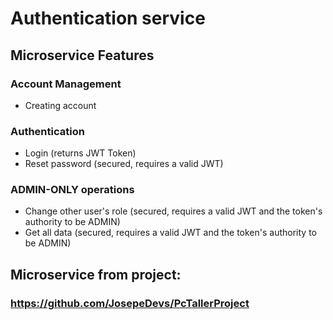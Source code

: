 # Authentication service

## Microservice Features
### Account Management
- Creating account

### Authentication
- Login (returns JWT Token)
- Reset password (secured, requires a valid JWT)

### ADMIN-ONLY operations
- Change other user's role (secured, requires a valid JWT and the token's authority to be ADMIN)
- Get all data (secured, requires a valid JWT and the token's authority to be ADMIN)

## Microservice from project:
### https://github.com/JosepeDevs/PcTallerProject
